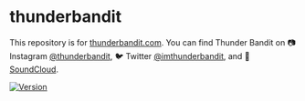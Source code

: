 # thunderbandit

This repository is for [thunderbandit.com][1]. You can find Thunder Bandit on 
📷 Instagram [@thunderbandit][2], 🐦 Twitter [@imthunderbandit][3], and
🎵 [SoundCloud][4].

[![Version](https://img.shields.io/badge/version-v1.1.32-1C80C0)](https://github.com/mishamilovidov/thunderbandit/releases/v1.1.32)

[1]: https://thunderbandit.com
[2]: https://www.instagram.com/thunderbandit/
[3]: https://twitter.com/imthunderbandit
[4]: https://soundcloud.com/user-544895508
